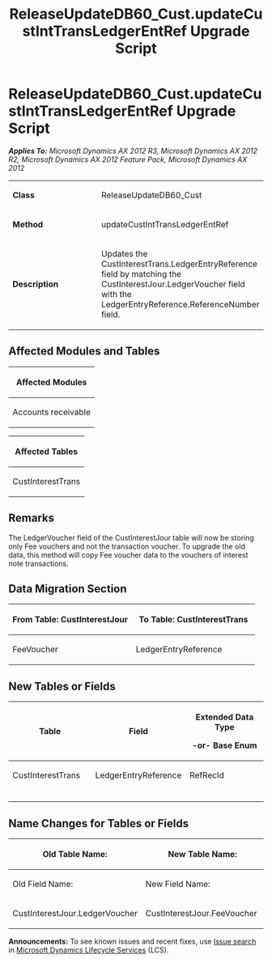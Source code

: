 ﻿---
title: ReleaseUpdateDB60_Cust.updateCustIntTransLedgerEntRef Upgrade Script
TOCTitle: ReleaseUpdateDB60_Cust.updateCustIntTransLedgerEntRef Upgrade Script
ms:assetid: ad62284b-9173-600f-5250-1a99dffe50e3
ms:mtpsurl: https://msdn.microsoft.com/en-us/library/JJ686517(v=AX.60)
ms:contentKeyID: 49710472
ms.date: 05/18/2015
mtps_version: v=AX.60
---

# ReleaseUpdateDB60\_Cust.updateCustIntTransLedgerEntRef Upgrade Script 


_**Applies To:** Microsoft Dynamics AX 2012 R3, Microsoft Dynamics AX 2012 R2, Microsoft Dynamics AX 2012 Feature Pack, Microsoft Dynamics AX 2012_

<table>
<colgroup>
<col style="width: 50%" />
<col style="width: 50%" />
</colgroup>
<tbody>
<tr class="odd">
<td><p><strong>Class</strong></p></td>
<td><p>ReleaseUpdateDB60_Cust</p></td>
</tr>
<tr class="even">
<td><p><strong>Method</strong></p></td>
<td><p>updateCustIntTransLedgerEntRef</p></td>
</tr>
<tr class="odd">
<td><p><strong>Description</strong></p></td>
<td><p>Updates the CustInterestTrans.LedgerEntryReference field by matching the CustInterestJour.LedgerVoucher field with the LedgerEntryReference.ReferenceNumber field.</p></td>
</tr>
</tbody>
</table>


## Affected Modules and Tables

<table>
<colgroup>
<col style="width: 100%" />
</colgroup>
<thead>
<tr class="header">
<th><p>Affected Modules</p></th>
</tr>
</thead>
<tbody>
<tr class="odd">
<td><p>Accounts receivable</p></td>
</tr>
</tbody>
</table>


<table>
<colgroup>
<col style="width: 100%" />
</colgroup>
<thead>
<tr class="header">
<th><p>Affected Tables</p></th>
</tr>
</thead>
<tbody>
<tr class="odd">
<td><p>CustInterestTrans</p></td>
</tr>
</tbody>
</table>


## Remarks

The LedgerVoucher field of the CustInterestJour table will now be storing only Fee vouchers and not the transaction voucher. To upgrade the old data, this method will copy Fee voucher data to the vouchers of interest note transactions.

## Data Migration Section

<table>
<colgroup>
<col style="width: 50%" />
<col style="width: 50%" />
</colgroup>
<thead>
<tr class="header">
<th><p>From Table: CustInterestJour</p></th>
<th><p>To Table: CustInterestTrans</p></th>
</tr>
</thead>
<tbody>
<tr class="odd">
<td><p>FeeVoucher</p></td>
<td><p>LedgerEntryReference</p></td>
</tr>
</tbody>
</table>


## New Tables or Fields

<table>
<colgroup>
<col style="width: 33%" />
<col style="width: 33%" />
<col style="width: 33%" />
</colgroup>
<thead>
<tr class="header">
<th><p>Table</p></th>
<th><p>Field</p></th>
<th><p>Extended Data Type</p>
<p>-or- Base Enum</p></th>
</tr>
</thead>
<tbody>
<tr class="odd">
<td><p>CustInterestTrans</p></td>
<td><p>LedgerEntryReference</p></td>
<td><p>RefRecId</p></td>
</tr>
<tr class="even">
<td><p></p></td>
<td><p></p></td>
<td><p></p></td>
</tr>
</tbody>
</table>


## Name Changes for Tables or Fields

<table>
<colgroup>
<col style="width: 50%" />
<col style="width: 50%" />
</colgroup>
<thead>
<tr class="header">
<th><p>Old Table Name:</p></th>
<th><p>New Table Name:</p></th>
</tr>
</thead>
<tbody>
<tr class="odd">
<td><p>Old Field Name:</p></td>
<td><p>New Field Name:</p></td>
</tr>
<tr class="even">
<td><p>CustInterestJour.LedgerVoucher</p></td>
<td><p>CustInterestJour.FeeVoucher</p></td>
</tr>
</tbody>
</table>

  
**Announcements:** To see known issues and recent fixes, use [Issue search](http://go.microsoft.com/fwlink/?linkid=389258) in [Microsoft Dynamics Lifecycle Services](http://go.microsoft.com/fwlink/?linkid=306505) (LCS).

